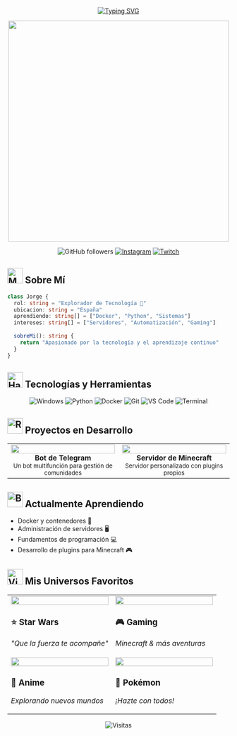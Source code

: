 <div align="center">
  
[![Typing SVG](https://readme-typing-svg.herokuapp.com?font=JetBrains+Mono&weight=600&size=30&duration=4000&pause=1000&color=7520FF&center=true&vCenter=true&random=false&width=435&lines=%3C%F0%9F%91%8B+Hola%2C+Soy+Jorge+%2F%3E;%3C%F0%9F%92%BB+Tech+Explorer+%2F%3E)](https://git.io/typing-svg)

<img src="https://user-images.githubusercontent.com/74038190/225813708-98b745f2-7d22-48cf-9150-083f1b00d6c9.gif" width="500px" />

</div>

<div align="center">
  
![GitHub followers](https://img.shields.io/github/followers/JoorgeMayoor?style=for-the-badge&color=7520FF)
[![Instagram](https://img.shields.io/badge/@bykhork-E4405F?style=for-the-badge&logo=instagram&logoColor=white)](https://instagram.com/bykhork)
[![Twitch](https://img.shields.io/badge/bykhork-9146FF?style=for-the-badge&logo=twitch&logoColor=white)](https://twitch.tv/bykhork)

</div>

## <img src="https://raw.githubusercontent.com/Tarikul-Islam-Anik/Animated-Fluent-Emojis/master/Emojis/People%20with%20professions/Man%20Technologist%20Light%20Skin%20Tone.png" alt="Man Technologist Light Skin Tone" width="35" /> Sobre Mí

```typescript
class Jorge {
  rol: string = "Explorador de Tecnología 🚀"
  ubicacion: string = "España"
  aprendiendo: string[] = ["Docker", "Python", "Sistemas"]
  intereses: string[] = ["Servidores", "Automatización", "Gaming"]
  
  sobreMi(): string {
    return "Apasionado por la tecnología y el aprendizaje continuo"
  }
}
```

## <img src="https://raw.githubusercontent.com/Tarikul-Islam-Anik/Animated-Fluent-Emojis/master/Emojis/Objects/Hammer%20and%20Wrench.png" alt="Hammer and Wrench" width="35" /> Tecnologías y Herramientas

<div align="center">
  
![Windows](https://img.shields.io/badge/Windows-0078D6?style=for-the-badge&logo=windows&logoColor=white)
![Python](https://img.shields.io/badge/Python-3776AB?style=for-the-badge&logo=python&logoColor=white)
![Docker](https://img.shields.io/badge/Docker-2496ED?style=for-the-badge&logo=docker&logoColor=white)
![Git](https://img.shields.io/badge/Git-F05032?style=for-the-badge&logo=git&logoColor=white)
![VS Code](https://img.shields.io/badge/VS_Code-007ACC?style=for-the-badge&logo=visual-studio-code&logoColor=white)
![Terminal](https://img.shields.io/badge/Terminal-4D4D4D?style=for-the-badge&logo=windows-terminal&logoColor=white)

</div>

## <img src="https://raw.githubusercontent.com/Tarikul-Islam-Anik/Animated-Fluent-Emojis/master/Emojis/Objects/Rocket.png" alt="Rocket" width="35" /> Proyectos en Desarrollo

<table align="center">
  <tr>
    <td align="center" width="50%">
      <img src="https://media1.giphy.com/media/3oKIPEqDGUULpEU0aQ/giphy.gif" width="100%">
      <br>
      <strong>Bot de Telegram</strong>
      <br>
      <sub>Un bot multifunción para gestión de comunidades</sub>
    </td>
    <td align="center" width="50%">
      <img src="https://media2.giphy.com/media/j5QkLruSNyJONVFNZx/giphy.gif" width="100%">
      <br>
      <strong>Servidor de Minecraft</strong>
      <br>
      <sub>Servidor personalizado con plugins propios</sub>
    </td>
  </tr>
</table>

## <img src="https://raw.githubusercontent.com/Tarikul-Islam-Anik/Animated-Fluent-Emojis/master/Emojis/Objects/Books.png" alt="Books" width="35" /> Actualmente Aprendiendo

- Docker y contenedores 🐳
- Administración de servidores 🖥️
- Fundamentos de programación 💻
- Desarrollo de plugins para Minecraft 🎮

## <img src="https://raw.githubusercontent.com/Tarikul-Islam-Anik/Animated-Fluent-Emojis/master/Emojis/Activities/Video%20Game.png" alt="Video Game" width="35" /> Mis Universos Favoritos

<div align="center">

<table>
<tr>
<td width="50%">
<img width="100%" src="https://media.giphy.com/media/v1.Y2lkPTc5MGI3NjExMWNkOGI4NzI3YjQ1ZGFjOGY0ZjZlZGNhODU1YTM4YzE2YmNhODRjNCZlcD12MV9pbnRlcm5hbF9naWZzX2dpZklkJmN0PWc/l1uguGf2RVvRKZmwM/giphy.gif" />
<h3>⭐ Star Wars</h3>
<p><i>"Que la fuerza te acompañe"</i></p>
</td>
<td width="50%">
<img width="100%" src="https://media.giphy.com/media/v1.Y2lkPTc5MGI3NjExaWhhMjJ1dXk2bGkzd24zMmk3YWRpd2t0dnp2djU2MGx3dnVnMHY3cyZlcD12MV9pbnRlcm5hbF9naWZzX2dpZklkJmN0PWc/13HgwGsXF0aiGY/giphy.gif" />
<h3>🎮 Gaming</h3>
<p><i>Minecraft & más aventuras</i></p>
</td>
</tr>
<tr>
<td width="50%">
<img width="100%" src="https://media.giphy.com/media/v1.Y2lkPTc5MGI3NjExcDkwbm80d3I3Y3p0NzR0MmY3cjBiOHBneWJyY3Zrc2l5bW1lNWt0eCZlcD12MV9pbnRlcm5hbF9naWZzX2dpZklkJmN0PWc/3oKIPfLwbxmz4XwgnS/giphy.gif" />
<h3>🎌 Anime</h3>
<p><i>Explorando nuevos mundos</i></p>
</td>
<td width="50%">
<img width="100%" src="https://media.giphy.com/media/v1.Y2lkPTc5MGI3NjExbHk2dDd6OHdnM3ZwOGkxbDY3a2t4ZDd2aHl6dGk4YnJvamFvZGYyaiZlcD12MV9pbnRlcm5hbF9naWZzX2dpZklkJmN0PWc/vsyKKf1t22nmw/giphy.gif" />
<h3>🐉 Pokémon</h3>
<p><i>¡Hazte con todos!</i></p>
</td>
</tr>
</table>

</div>

<div align="center">

  ![Visitas](https://komarev.com/ghpvc/?username=JoorgeMayoor&style=for-the-badge&color=7520FF)
  
</div>
